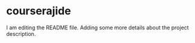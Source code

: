 # courserajide
I am editing the README file. Adding some more details about the project description.

